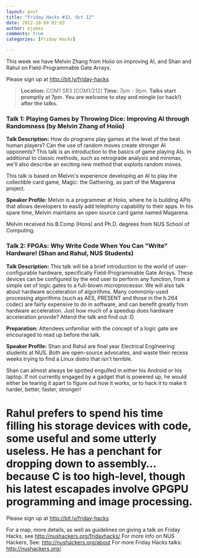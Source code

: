 ```yaml
---
layout: post
title: "Friday Hacks #32, Oct 12"
date: 2012-10-09 02:03
author: ejames
comments: true
categories: [Friday Hacks]

---
```

This week we have Melvin Zhang from Hoiio on improving AI, and Shan and Rahul on Field-Programmable Gate Arrays.

Please sign up at <a href="http://bit.ly/friday-hacks">http://bit.ly/friday-hacks</a>

<blockquote><strong>Location:</strong> COM1 SR3 [COM1/212]
<strong>Time:</strong> 7pm - 9pm.
<strong>Talks start promptly at 7pm. You are welcome to stay and mingle (or hack!) after the talks.</strong></blockquote>

<h3>Talk 1: Playing Games by Throwing Dice: Improving AI through Randomness (by Melvin Zhang of Hoiio)</h3>

<strong>Talk Description:</strong>
How do programs play games at the level of the best human players? Can the use of random moves create stronger AI opponents?  This talk is an introduction to the basics of game playing AIs. In additional to classic methods, such as retrograde analysis and minimax, we'll also describe an exciting new method that exploits random moves.

This talk is based on Melvin's experience developing an AI to play the collectible card game, Magic: the Gathering, as part of the Magarena project.

<strong>Speaker Profile: </strong>
Melvin is a programmer at Hoiio, where he is building APIs that allows developers to easily add telephony capability to their apps. In his spare time, Melvin maintains an open source card game named Magarena.

Melvin received his B.Comp (Hons) and Ph.D. degrees from NUS School of Computing.

<h3>Talk 2: FPGAs: Why Write Code When You Can "Write" Hardware! (Shan and Rahul, NUS Students)</h3>

<strong>Talk Description:</strong>
This talk will be a brief introduction to the world of user-configurable hardware, specifically Field-Programmable Gate Arrays. These devices can be configured by the end user to perform any function, from a simple set of logic gates to a full-blown microprocessor. We will also talk about hardware acceleration of algorithms. Many commonly-used processing algorithms (such as AES, PRESENT and those in the h.264 codec) are fairly expensive to do in software, and can benefit greatly from hardware acceleration. Just how much of a speedup does hardware acceleration provide? Attend the talk and find out :D

<strong>Preparation:</strong>
Attendees unfamiliar with the concept of a logic gate are encouraged to read up before the talk.

<strong>Speaker Profile:</strong>
Shan and Rahul are final year Electrical Engineering students at NUS. Both are open-source advocates, and waste their recess weeks trying to find a Linux distro that isn't terrible.

Shan can almost always be spotted engulfed in either his Android or his laptop. If not currently engaged by a gadget that is powered up, he would either be tearing it apart to figure out how it works, or to hack it to make it harder, better, faster, stronger!

Rahul prefers to spend his time filling his storage devices with code, some useful and some utterly useless. He has a penchant for dropping down to assembly… because C is too high-level, though his latest escapades involve GPGPU programming and image processing.
==============================

Please sign up at <a href="http://bit.ly/friday-hacks">http://bit.ly/friday-hacks</a>

For a map, more details, as well as guidelines on giving a talk on Friday Hacks, see <a href="/fridayhacks/">http://nushackers.org/fridayhacks/</a>
For more info on NUS Hackers, See: <a href="/about">http://nushackers.org/about</a>
For more Friday Hacks talks: <a href="/">http://nushackers.org/</a>
